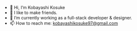 - 👋 Hi, I’m Kobayashi Kosuke
- 👀 I like to make friends.
- 🌱 I’m currently working as a full-stack developer & designer.
- 📫 How to reach me: kobayashikosuke97@gmail.com

<!---
albertking1103/albertking1103 is a ✨ special ✨ repository because its `README.md` (this file) appears on your GitHub profile.
You can click the Preview link to take a look at your changes.
--->
